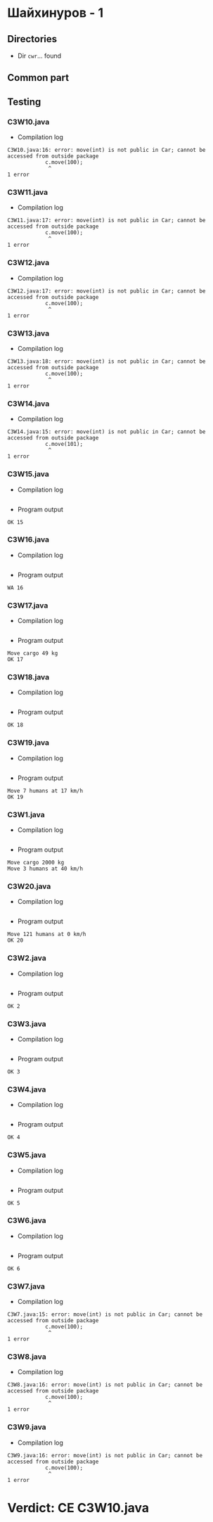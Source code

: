 # Шайхинуров - 1
## Directories
- Dir `cwr`... found
## Common part
## Testing

### C3W10.java

- Compilation log
```
C3W10.java:16: error: move(int) is not public in Car; cannot be accessed from outside package
            c.move(100);
             ^
1 error

```

### C3W11.java

- Compilation log
```
C3W11.java:17: error: move(int) is not public in Car; cannot be accessed from outside package
            c.move(100);
             ^
1 error

```

### C3W12.java

- Compilation log
```
C3W12.java:17: error: move(int) is not public in Car; cannot be accessed from outside package
            c.move(100);
             ^
1 error

```

### C3W13.java

- Compilation log
```
C3W13.java:18: error: move(int) is not public in Car; cannot be accessed from outside package
            c.move(100);
             ^
1 error

```

### C3W14.java

- Compilation log
```
C3W14.java:15: error: move(int) is not public in Car; cannot be accessed from outside package
            c.move(101);
             ^
1 error

```

### C3W15.java

- Compilation log
```

```
- Program output
```
OK 15

```

### C3W16.java

- Compilation log
```

```
- Program output
```
WA 16

```

### C3W17.java

- Compilation log
```

```
- Program output
```
Move cargo 49 kg
OK 17

```

### C3W18.java

- Compilation log
```

```
- Program output
```
OK 18

```

### C3W19.java

- Compilation log
```

```
- Program output
```
Move 7 humans at 17 km/h
OK 19

```

### C3W1.java

- Compilation log
```

```
- Program output
```
Move cargo 2000 kg
Move 3 humans at 40 km/h

```

### C3W20.java

- Compilation log
```

```
- Program output
```
Move 121 humans at 0 km/h
OK 20

```

### C3W2.java

- Compilation log
```

```
- Program output
```
OK 2

```

### C3W3.java

- Compilation log
```

```
- Program output
```
OK 3

```

### C3W4.java

- Compilation log
```

```
- Program output
```
OK 4

```

### C3W5.java

- Compilation log
```

```
- Program output
```
OK 5

```

### C3W6.java

- Compilation log
```

```
- Program output
```
OK 6

```

### C3W7.java

- Compilation log
```
C3W7.java:15: error: move(int) is not public in Car; cannot be accessed from outside package
            c.move(100);
             ^
1 error

```

### C3W8.java

- Compilation log
```
C3W8.java:16: error: move(int) is not public in Car; cannot be accessed from outside package
            c.move(100);
             ^
1 error

```

### C3W9.java

- Compilation log
```
C3W9.java:16: error: move(int) is not public in Car; cannot be accessed from outside package
            c.move(100);
             ^
1 error

```
# Verdict: CE C3W10.java
